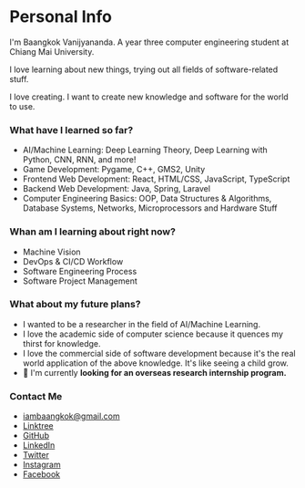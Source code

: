 # Personal Info
I'm Baangkok Vanijyananda. A year three computer engineering student at Chiang Mai University.

I love learning about new things, trying out all fields of software-related stuff.

I love creating. I want to create new knowledge and software for the world to use.

### What have I learned so far?
- AI/Machine Learning: Deep Learning Theory, Deep Learning with Python, CNN, RNN, and more!
- Game Development: Pygame, C++, GMS2, Unity
- Frontend Web Development: React, HTML/CSS, JavaScript, TypeScript
- Backend Web Development: Java, Spring, Laravel
- Computer Engineering Basics: OOP, Data Structures & Algorithms, Database Systems, Networks, Microprocessors and Hardware Stuff

### Whan am I learning about right now?
- Machine Vision
- DevOps & CI/CD Workflow
- Software Engineering Process
- Software Project Management

### What about my future plans?
- I wanted to be a researcher in the field of AI/Machine Learning.
- I love the academic side of computer science because it quences my thirst for knowledge.
- I love the commercial side of software development because it's the real world application of the above knowledge. It's like seeing a child grow.
- 📍  I'm currently **looking for an overseas research internship program.**

 
### Contact Me
- iambaangkok@gmail.com
- [Linktree](https://linktr.ee/iambaangkok)
- [GitHub](https://github.com/iambaangkok)
- [LinkedIn](https://www.linkedin.com/in/iambaangkok/)
- [Twitter](https://twitter.com/meisbk)
- [Instagram](https://www.instagram.com/meisbk_/)
- [Facebook](https://www.instagram.com/meisbk_/)
# 


<!---
iambaangkok/iambaangkok is a ✨ special ✨ repository because its `README.md` (this file) appears on your GitHub profile.
You can click the Preview link to take a look at your changes.
--->
